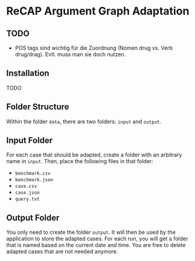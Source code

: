 # ReCAP Argument Graph Adaptation

## TODO

-   POS tags sind wichtig für die Zuordnung (Nomen drug vs. Verb drug/drag). Evtl. muss man sie doch nutzen.

## Installation

TODO

## Folder Structure

Within the folder `data`, there are two folders: `input` and `output`.

## Input Folder

For each case that should be adapted, create a folder with an arbitrary name in `input`.
Then, place the following files in that folder:

-   `benchmark.csv`
-   `benchmark.json`
-   `case.csv`
-   `case.json`
-   `query.txt`

## Output Folder

You only need to create the folder `output`.
It will then be used by the application to store the adapted cases.
For each run, you will get a folder that is named based on the current date and time.
You are free to delete adapted cases that are not needed anymore.
